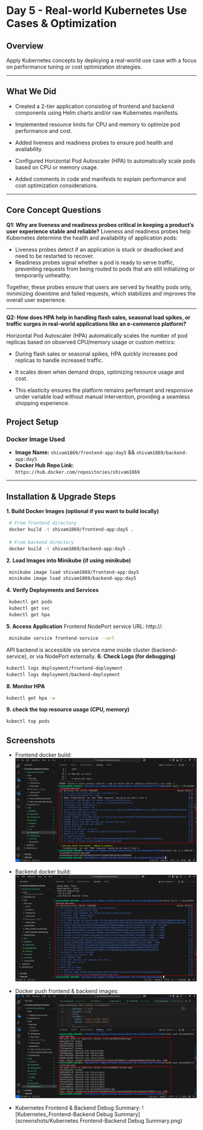 # Day 5 - Real-world Kubernetes Use Cases & Optimization

## Overview

Apply Kubernetes concepts by deploying a real-world use case with a focus on performance tuning or cost optimization strategies.

---

## What We Did

 - Created a 2-tier application consisting of frontend and backend components using Helm charts and/or raw Kubernetes manifests.

 - Implemented resource limits for CPU and memory to optimize pod performance and cost.

 - Added liveness and readiness probes to ensure pod health and availability.

 - Configured Horizontal Pod Autoscaler (HPA) to automatically scale pods based on CPU or memory usage.

 - Added comments in code and manifests to explain performance and cost optimization considerations.

---

## Core Concept Questions

**Q1: Why are liveness and readiness probes critical in keeping a product’s user experience stable and reliable?**
Liveness and readiness probes help Kubernetes determine the health and availability of application pods:

   - Liveness probes detect if an application is stuck or deadlocked and need to be restarted to recover.
   -  Readiness probes signal whether a pod is ready to serve traffic, preventing requests from being routed to pods that are still initializing or temporarily unhealthy.

Together, these probes ensure that users are served by healthy pods only, minimizing downtime and failed requests, which stabilizes and improves the overall user experience.

---

**Q2: How does HPA help in handling flash sales, seasonal load spikes, or traffic surges in real-world applications like an e-commerce platform?**

Horizontal Pod Autoscaler (HPA) automatically scales the number of pod replicas based on observed CPU/memory usage or custom metrics:

   - During flash sales or seasonal spikes, HPA quickly increases pod replicas to handle increased traffic.

   - It scales down when demand drops, optimizing resource usage and cost.

   - This elasticity ensures the platform remains performant and responsive under variable load without manual intervention, providing a seamless shopping experience.

## **Project Setup**

### **Docker Image Used**

- **Image Name:** `shivam1869/frontend-app:day5` && `shivam1869/backend-app:day5`
- **Docker Hub Repo Link:** `https://hub.docker.com/repositories/shivam1869`

---

## Installation & Upgrade Steps
**1. Build Docker Images (optional if you want to build locally)**

   ```bash
    # From frontend directory
    docker build -t shivam1869/frontend-app:day5 .

    # From backend directory
    docker build -t shivam1869/backend-app:day5 .
   ```

**2. Load Images into Minikube (if using minikube)**

   ```bash
    minikube image load shivam1869/frontend-app:day5
    minikube image load shivam1869/backend-app:day5
   ```
**4. Verify Deployments and Services**

   ```bash
    kubectl get pods
    kubectl get svc
    kubectl get hpa
   ```
**5. Access Application**
Frontend NodePort service URL: http://<minikube-ip>:<frontend-nodeport>
   ```bash
    minikube service frontend-service --url
   ```
API backend is accessible via service name inside cluster (backend-service), or via NodePort externally.
**6. Check Logs (for debugging)**

   ```bash
   kubectl logs deployment/frontend-deployment
   kubectl logs deployment/backend-deployment
   ```

**8. Monitor HPA**

   ```bash
  kubectl get hpa -w
   ```
**9. check the top resource usage (CPU, memory)**

   ```bash
  kubectl top pods
   ```

## Screenshots

- Frontend docker build:
  ![frontend-docker-build](screenshots/frontend-docker-build.png)

- Backend docker build:
  ![backend-docker-build](screenshots/backend-docker-build.png)

- Docker push frontend & backend images:
  ![docker_push_frontend-backend_images](screenshots/docker_push_frontend-backend_images.png)

- Kubernetes Frontend & Backend Debug Summary:
  ![Kubernetes_Frontend-Backend Debug Summary](screenshots/Kubernetes Frontend-Backend Debug Summary.png)
